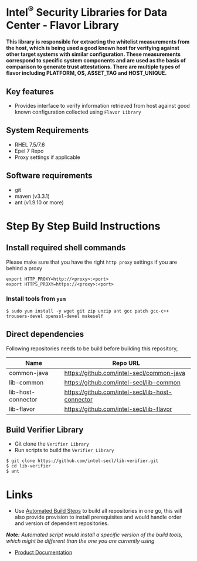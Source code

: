 # Intel<sup>®</sup> Security Libraries for Data Center  - Flavor Library
#### This library is responsible for extracting the whitelist measurements from the host, which is being used a good known host for verifying against other target systems with similar configuration. These measurements correspond to specific system components and are used as the basis of comparison to generate trust attestations. There are multiple types of flavor including PLATFORM, OS, ASSET_TAG and HOST_UNIQUE.

## Key features
- Provides interface to verify information retrieved from host against good known configuration collected using `Flavor Library`

## System Requirements
- RHEL 7.5/7.6
- Epel 7 Repo
- Proxy settings if applicable

## Software requirements
- git
- maven (v3.3.1)
- ant (v1.9.10 or more)

# Step By Step Build Instructions
## Install required shell commands
Please make sure that you have the right `http proxy` settings if you are behind a proxy
```shell
export HTTP_PROXY=http://<proxy>:<port>
export HTTPS_PROXY=https://<proxy>:<port>
```
### Install tools from `yum`
```shell
$ sudo yum install -y wget git zip unzip ant gcc patch gcc-c++ trousers-devel openssl-devel makeself
```

## Direct dependencies
Following repositories needs to be build before building this repository,

| Name                       | Repo URL                                                 |
| -------------------------- | -------------------------------------------------------- |
| common-java                | https://github.com/intel-secl/common-java                |
| lib-common                 | https://github.com/intel-secl/lib-common                 |
| lib-host-connector         | https://github.com/intel-secl/lib-host-connector         |
| lib-flavor                 | https://github.com/intel-secl/lib-flavor                 |

## Build Verifier Library

- Git clone the `Verifier Library`
- Run scripts to build the `Verifier Library`

```shell
$ git clone https://github.com/intel-secl/lib-verifier.git
$ cd lib-verifier
$ ant
```

# Links
 - Use [Automated Build Steps](https://01.org/intel-secl/documentation/build-installation-scripts) to build all repositories in one go, this will also provide provision to install prerequisites and would handle order and version of dependent repositories.

***Note:** Automated script would install a specific version of the build tools, which might be different than the one you are currently using*
 - [Product Documentation](https://01.org/intel-secl/documentation/intel%C2%AE-secl-dc-product-guide)
